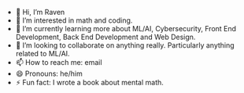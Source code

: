 - 👋 Hi, I’m Raven
- 👀 I’m interested in math and coding.
- 🌱 I’m currently learning more about ML/AI, Cybersecurity, Front End Development, Back End Development and Web Design.
- 💞️ I’m looking to collaborate on anything really. Particularly anything related to ML/AI.
- 📫 How to reach me: email
- 😄 Pronouns: he/him
- ⚡ Fun fact: I wrote a book about mental math.
